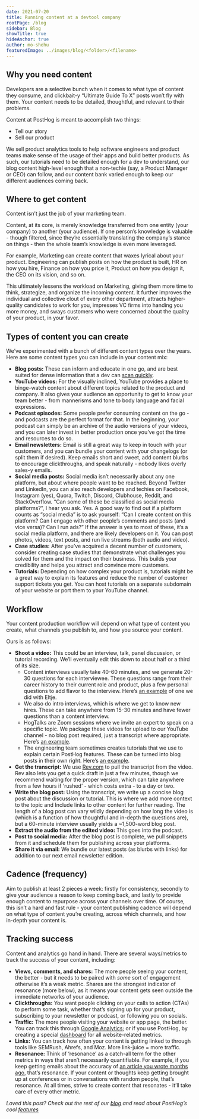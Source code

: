 ```yaml
---
date: 2021-07-20
title: Running content at a devtool company
rootPage: /blog
sidebar: Blog
showTitle: true
hideAnchor: true
author: mo-shehu
featuredImage: ../images/blog/<folder>/<filename>
---
```

## Why you need content
Developers are a selective bunch when it comes to what type of content they consume, and clickbait-y “Ultimate Guide To X” posts won’t fly with them. Your content needs to be detailed, thoughtful, and relevant to their problems.

Content at PostHog is meant to accomplish two things: 
* Tell our story
* Sell our product

We sell product analytics tools to help software engineers and product teams make sense of the usage of their apps and build better products. As such, our tutorials need to be detailed enough for a dev to understand, our blog content high-level enough that a non-techie (say, a Product Manager or CEO) can follow, and our content bank varied enough to keep our different audiences coming back.
## Where to get content
Content isn’t just the job of your marketing team.

Content, at its core, is merely knowledge transferred from one entity (your company) to another (your audience). If one person’s knowledge is valuable - though filtered, since they’re essentially translating the company’s stance on things - then the whole team’s knowledge is even more leveraged.

For example, Marketing can create content that waxes lyrical about your product. Engineering can publish posts on how the product is built, HR on how you hire, Finance on how you price it, Product on how you design it, the CEO on its vision, and so on.

This ultimately lessens the workload on Marketing, giving them more time to think, strategize, and organize the incoming content. It further improves the individual and collective clout of every other department, attracts higher-quality candidates to work for you, impresses VC firms into handing you more money, and sways customers who were concerned about the quality of your product, in your favor.
## Types of content you can create
We’ve experimented with a bunch of different content types over the years. Here are some content types you can include in your content mix:
* **Blog posts:** These can inform and educate in one go, and are best suited for dense information that a dev can [scan quickly](https://posthog.com/blog/writing-for-developers). 
* **YouTube videos:** For the visually inclined, YouTube provides a place to binge-watch content about different topics related to the product and company. It also gives your audience an opportunity to get to know your team better - from mannerisms and tone to body language and facial expressions.
* **Podcast episodes:** Some people prefer consuming content on the go - and podcasts are the perfect format for that. In the beginning, your podcast can simply be an archive of the audio versions of your videos, and you can later invest in better production once you’ve got the time and resources to do so.
* **Email newsletters:** Email is still a great way to keep in touch with your customers, and you can bundle your content with your changelogs (or split them if desired). Keep emails short and sweet, add content blurbs to encourage clickthroughs, and speak naturally - nobody likes overly sales-y emails.
* **Social media posts:** Social media isn’t necessarily about any one platform, but about where people want to be reached. Beyond Twitter and LinkedIn, you can also reach developers and techies on Facebook, Instagram (yes), Quora, Twitch, Discord, Clubhouse, Reddit, and StackOverflow. “Can some of these be classified as social media platforms?”, I hear you ask. Yes. A good way to find out if a platform counts as “social media” is to ask yourself: “Can I create content on this platform? Can I engage with other people’s comments and posts (and vice versa)? Can I run ads?” If the answer is yes to most of these, it’s a social media platform, and there are likely developers on it. You can post photos, videos, text posts, and run live streams (both audio and video).
* **Case studies:** After you’ve acquired a decent number of customers, consider creating case studies that demonstrate what challenges you solved for them and the impact on their business. This builds your credibility and helps you attract and convince more customers.
* **Tutorials:** Depending on how complex your product is, tutorials might be a great way to explain its features and reduce the number of customer support tickets you get. You can host tutorials on a separate subdomain of your website or port them to your YouTube channel.
## Workflow
Your content production workflow will depend on what type of content you create, what channels you publish to, and how you source your content.

Ours is as follows:
* **Shoot a video:** This could be an interview, talk, panel discussion, or tutorial recording. We’ll eventually edit this down to about half or a third of its size.
  * Content interviews usually take 40-60 minutes, and we generate 20-30 questions for each interviewee. These questions range from their career history to their current role and product, plus a few personal questions to add flavor to the interview. Here’s [an example](https://www.youtube.com/watch?v=gMYWond64lM) of one we did with Eltje.
  * We also do intro interviews, which is where we get to know new hires. These can take anywhere from 15-30 minutes and have fewer questions than a content interview.
  * HogTalks are Zoom sessions where we invite an expert to speak on a specific topic. We package these videos for upload to our YouTube channel - no blog post required, just a transcript where appropriate. Here’s [an example](https://www.youtube.com/watch?v=JvjK-YA9Ieo). 
  * The engineering team sometimes creates tutorials that we use to explain certain PostHog features. These can be turned into blog posts in their own right. Here’s [an example](https://www.youtube.com/watch?v=3_yH24Bh0HE). 
* **Get the transcript:** We use [Rev.com](https://rev.com) to pull the transcript from the video. Rev also lets you get a quick draft in just a few minutes, though we recommend waiting for the proper version, which can take anywhere from a few hours if ‘rushed’ - which costs extra - to a day or two.
* **Write the blog post:** Using the transcript, we write up a concise blog post about the discussion or tutorial. This is where we add more context to the topic and Include links to other content for further reading. The length of a blog post can vary wildly depending on how long the video is (which is a function of how thoughtful and in-depth the questions are), but a 60-minute interview usually yields a ~1,500-word blog post.
* **Extract the audio from the edited video:** This goes into the podcast.
* **Post to social media:** After the blog post is complete, we pull snippets from it and schedule them for publishing across your platforms.
* **Share it via email:** We bundle our latest posts (as blurbs with links) for addition to our next email newsletter edition.
## Cadence (frequency)
Aim to publish at least 2 pieces a week: firstly for consistency, secondly to give your audience a reason to keep coming back, and lastly to provide enough content to repurpose across your channels over time. Of course, this isn’t a hard and fast rule - your content publishing cadence will depend on what type of content you’re creating, across which channels, and how in-depth your content is.
## Tracking success
Content and analytics go hand in hand. There are several ways/metrics to track the success of your content, including:
* **Views, comments, and shares:** The more people seeing your content, the better - but it needs to be paired with _some_ sort of engagement otherwise it’s a weak metric. Shares are the strongest indicator of resonance (more below), as it means your content gets seen outside the immediate networks of your audience.
* **Clickthroughs:** You want people clicking on your calls to action (CTAs) to perform some task, whether that’s signing up for your product, subscribing to your newsletter or podcast, or following you on socials.
* **Traffic:** The more people visiting your website or app page, the better. You can track this through [Google Analytics](https://analytics.google.com/); or if you use PostHog, by creating a special [dashboard](https://app.posthog.com) for all website-related metrics.
* **Links:** You can track how often your content is getting linked to through tools like SEMRush, Ahrefs, and Moz. More link-juice = more traffic.
* **Resonance:** Think of ‘resonance’ as a catch-all term for the other metrics in ways that aren’t necessarily quantifiable. For example, if you keep getting emails about the accuracy of [an article you wrote months ago](https://posthog.com/blog/story-about-pivots), that’s resonance. If your content or thoughts keep getting brought up at conferences or in conversations with random people, that’s resonance. At all times, strive to create content that resonates - it’ll take care of every other metric.

_Loved this post? Check out the rest of our [blog](https://posthog.com/blog) and read about PostHog’s cool [features](https://posthog.com/product)_


